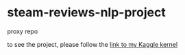 # steam-reviews-nlp-project
proxy repo

to see the project, please follow the [link to my Kaggle kernel](https://www.kaggle.com/greentearus/steam-reviews-nlp-analysis)
